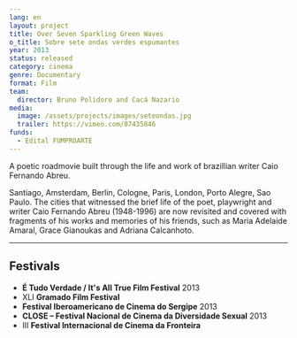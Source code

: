 ```yaml
---
lang: en
layout: project
title: Over Seven Sparkling Green Waves
o_title: Sobre sete ondas verdes espumantes
year: 2013
status: released
category: cinema
genre: Documentary
format: Film
team:
  director: Bruno Polidoro and Cacá Nazario
media:
  image: /assets/projects/images/seteondas.jpg
  trailer: https://vimeo.com/87435846
funds:
  - Edital FUMPROARTE
---
```

A poetic roadmovie built through the life and work of brazillian writer Caio Fernando Abreu.

Santiago, Amsterdam, Berlin, Cologne, Paris, London, Porto Alegre, Sao Paulo. The cities that witnessed the brief life of the poet, playwright and writer Caio Fernando Abreu (1948-1996) are now revisited and covered with fragments of his works and memories of his friends, such as Maria Adelaide Amaral, Grace Gianoukas and Adriana Calcanhoto.

---

## Festivals

* **É Tudo Verdade / It's All True Film Festival** 2013
* XLI **Gramado Film Festival**
* **Festival Iberoamericano de Cinema do Sergipe** 2013
* **CLOSE – Festival Nacional de Cinema da Diversidade Sexual** 2013
* III **Festival Internacional de Cinema da Fronteira**
